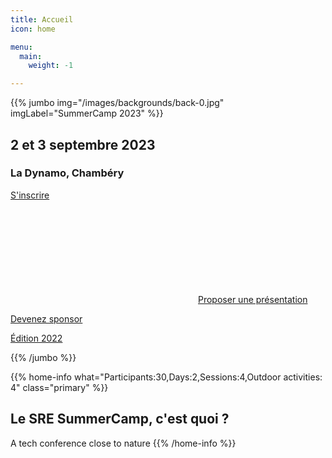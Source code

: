 ```yaml
---
title: Accueil
icon: home

menu:
  main:
    weight: -1

---
```

{{% jumbo img="/images/backgrounds/back-0.jpg" imgLabel="SummerCamp 2023" %}}

## 2 et 3 septembre 2023
### La Dynamo, Chambéry

<a class="btn primary btn-lg" style="margin-top: 1em;" href="https://sre-france.assoconnect.com/collect/description/319149-e-sre-france-summercamp-2023" target="_blank">S'inscrire</a>

<a class="btn primary btn-lg" href="/fr/cfp/">
    <svg class="icon icon-cfp"><use xlink:href="#cfp"></use></svg>Proposer une présentation
</a>

<a class="btn primary btn-lg" style="margin-top: 1em;" href="/summercamp-2023-deck.pdf" target="_blank">Devenez sponsor</a>

<a class="btn primary btn-lg" style="margin-top: 1em;" href="https://sre-summercamp.github.io/" target="_blank">Édition 2022</a>

{{% /jumbo %}}

{{% home-info what="Participants:30,Days:2,Sessions:4,Outdoor activities: 4" class="primary" %}}
## Le SRE SummerCamp, c'est quoi ?

A tech conference close to nature
{{% /home-info %}}
